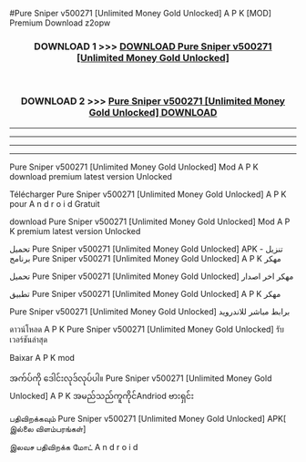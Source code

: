 #Pure Sniper v500271  [Unlimited Money Gold Unlocked] A P K [MOD] Premium Download z2opw



<div align="center">

<h3>DOWNLOAD 1 >>> <a href="https://teeasianyam.web.app?sq=Pure Sniper v500271  [Unlimited Money Gold Unlocked]">DOWNLOAD Pure Sniper v500271  [Unlimited Money Gold Unlocked] </a></h3><br>

<h3>DOWNLOAD 2 >>> <a href="https://teeasianyam.web.app?sq=Pure Sniper v500271  [Unlimited Money Gold Unlocked] ">Pure Sniper v500271  [Unlimited Money Gold Unlocked]  DOWNLOAD </a></h3>

</div>


----------------------------------------------------------

----------------------------------------------------------

----------------------------------------------------------

----------------------------------------------------------


Pure Sniper v500271  [Unlimited Money Gold Unlocked]  Mod A P K download premium latest version Unlocked

Télécharger Pure Sniper v500271  [Unlimited Money Gold Unlocked]  A P K pour A n d r o i d Gratuit

download Pure Sniper v500271  [Unlimited Money Gold Unlocked]  Mod A P K premium latest version Unlocked

تحميل Pure Sniper v500271  [Unlimited Money Gold Unlocked]  APK - تنزيل برنامج Pure Sniper v500271  [Unlimited Money Gold Unlocked]  A P K مهكر

تحميل Pure Sniper v500271  [Unlimited Money Gold Unlocked]  مهكر اخر اصدار

تطبيق Pure Sniper v500271  [Unlimited Money Gold Unlocked]  A P K مهكر

Pure Sniper v500271  [Unlimited Money Gold Unlocked]  برابط مباشر للاندرويد

ดาวน์โหลด A P K Pure Sniper v500271  [Unlimited Money Gold Unlocked]  รับเวอร์ชันล่าสุด

Baixar A P K mod

အက်ပ်ကို ဒေါင်းလုဒ်လုပ်ပါ။ Pure Sniper v500271  [Unlimited Money Gold Unlocked]  A P K အမည်သည်ကူကိုင်Andriod ဗားရှင်း

பதிவிறக்கவும் Pure Sniper v500271  [Unlimited Money Gold Unlocked]  APK[ இல்லை விளம்பரங்கள்] 
 
இலவச பதிவிறக்க மோட் A n d r o i d



